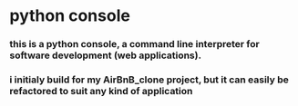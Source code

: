 # python console

### this is a python console, a command line interpreter for software development (web applications).
### i initialy build for my AirBnB_clone project, but it can easily be refactored to suit any kind of application
